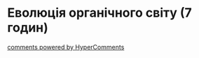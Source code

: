 <div id="hypercomments_widget" class="js-hypercomments-widget invisible"></div>

# Еволюція органічного світу (7 годин)


<div class="js-hypercomments-container">
<a href="http://hypercomments.com" class="hc-link" title="comments widget">comments powered by HyperComments</a>
</div>